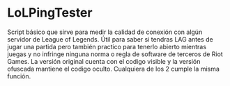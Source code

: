 # LoLPingTester
Script básico que sirve para medir la calidad de conexión con algún servidor de League of Legends. Útil para saber si tendras LAG antes de jugar una partida pero también practico para tenerlo abierto mientras juegas y no infringe ninguna norma o regla de software de terceros de Riot Games.
La versión original cuenta con el codigo visible y la versión ofuscada mantiene el codigo oculto. Cualquiera de los 2 cumple la misma función.
